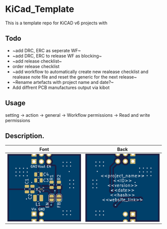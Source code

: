 # KiCad_Template

This is a template repo for KiCAD v6 projects with 

## Todo

* ~add DRC, ERC as seperate WF~ 
* ~add DRC, ERC to release WF as blocking~
* ~add release checklist~
* order release checklist
* ~add workflow to automatically create new realease checklist and realease note file and reset the generic for the next release~
* ~Rename artefacts with project name and date?~
* Add diffrent PCB manufactures output via kibot

## Usage

setting -> action -> general -> Workflow permissions -> Read and write permissions

## Description. 

|     Font      |     Back      |
| ------------- | ------------- |
|![PCB Top design](Fabrication/PCBdraw_Top.png)|![PCB Back design](Fabrication/PCBdraw_Back.png)|
